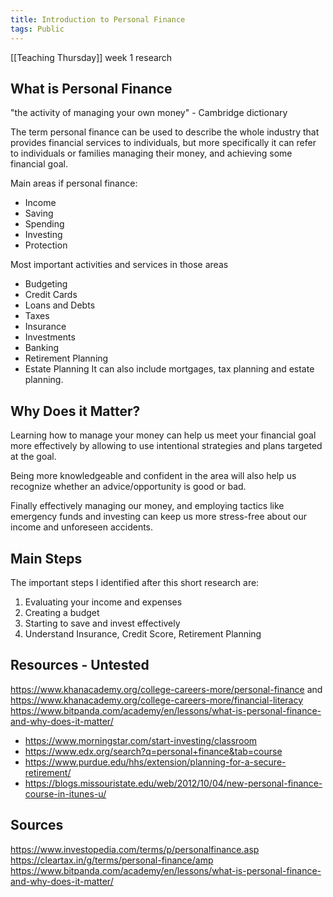 ```yaml
---
title: Introduction to Personal Finance
tags: Public
---
```


[[Teaching Thursday]] week 1 research 

## What is Personal Finance

"the activity of managing your own money" - Cambridge dictionary


The term personal finance can be used to describe the whole industry that provides financial services to individuals, but more specifically it can refer to individuals or families managing their money, and achieving some financial goal.

Main areas if personal finance:
- Income
- Saving
- Spending
- Investing 
- Protection

Most important activities and services in those areas
 - Budgeting
 - Credit Cards
 - Loans and Debts
 - Taxes
 - Insurance
 - Investments
 - Banking
 - Retirement Planning
 - Estate Planning
It can also include mortgages, tax planning  and estate planning.

## Why Does it Matter?

Learning how to manage your money can help us meet your financial goal more effectively by allowing to use intentional strategies and plans targeted at the goal.

Being more knowledgeable and confident in the area will also help us recognize whether an advice/opportunity is good or bad.

Finally effectively managing our money, and employing tactics like emergency funds and investing can keep us more stress-free about our income and unforeseen accidents.

## Main Steps
The important steps I identified after this short research are:

1. Evaluating your income and expenses
2. Creating a budget
3. Starting to save and invest effectively 
4. Understand Insurance, Credit Score, Retirement Planning


## Resources - Untested
https://www.khanacademy.org/college-careers-more/personal-finance and https://www.khanacademy.org/college-careers-more/financial-literacy
https://www.bitpanda.com/academy/en/lessons/what-is-personal-finance-and-why-does-it-matter/

- https://www.morningstar.com/start-investing/classroom
- https://www.edx.org/search?q=personal+finance&tab=course
- https://www.purdue.edu/hhs/extension/planning-for-a-secure-retirement/
- https://blogs.missouristate.edu/web/2012/10/04/new-personal-finance-course-in-itunes-u/

## Sources
https://www.investopedia.com/terms/p/personalfinance.asp
https://cleartax.in/g/terms/personal-finance/amp
https://www.bitpanda.com/academy/en/lessons/what-is-personal-finance-and-why-does-it-matter/

